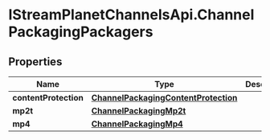 # IStreamPlanetChannelsApi.ChannelPackagingPackagers

## Properties

Name | Type | Description | Notes
------------ | ------------- | ------------- | -------------
**contentProtection** | [**ChannelPackagingContentProtection**](ChannelPackagingContentProtection.md) |  | [optional] 
**mp2t** | [**ChannelPackagingMp2t**](ChannelPackagingMp2t.md) |  | [optional] 
**mp4** | [**ChannelPackagingMp4**](ChannelPackagingMp4.md) |  | [optional] 


